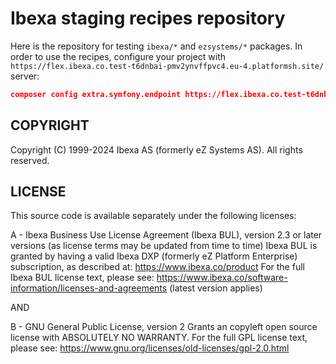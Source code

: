 # Ibexa staging recipes repository

Here is the repository for testing `ibexa/*` and `ezsystems/*` packages. In order to use the recipes, configure your project with `https://flex.ibexa.co.test-t6dnbai-pmv2ynvffpvc4.eu-4.platformsh.site/` server:
```json
composer config extra.symfony.endpoint https://flex.ibexa.co.test-t6dnbai-pmv2ynvffpvc4.eu-4.platformsh.site/
```
## COPYRIGHT
Copyright (C) 1999-2024 Ibexa AS (formerly eZ Systems AS). All rights reserved.

## LICENSE
This source code is available separately under the following licenses:

A - Ibexa Business Use License Agreement (Ibexa BUL),
version 2.3 or later versions (as license terms may be updated from time to time)
Ibexa BUL is granted by having a valid Ibexa DXP (formerly eZ Platform Enterprise) subscription,
as described at: https://www.ibexa.co/product
For the full Ibexa BUL license text, please see:
https://www.ibexa.co/software-information/licenses-and-agreements (latest version applies)

AND

B - GNU General Public License, version 2
Grants an copyleft open source license with ABSOLUTELY NO WARRANTY. For the full GPL license text, please see:
https://www.gnu.org/licenses/old-licenses/gpl-2.0.html
